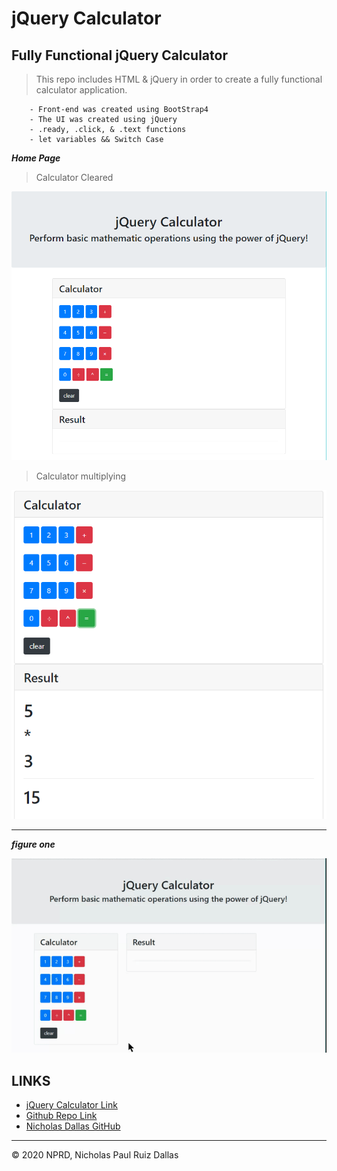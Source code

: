 # jQuery Calculator
## Fully Functional jQuery Calculator

> This repo includes HTML & jQuery in order to create a fully functional calculator application. 

```
    - Front-end was created using BootStrap4
    - The UI was created using jQuery
    - .ready, .click, & .text functions
    - let variables && Switch Case 
```

***Home Page***

> Calculator Cleared

![homePage](./photos/homePage.PNG)

> Calculator multiplying

![Calc1](./photos/Calc1.PNG)


- - - 

***figure one***

![calc](./photos/calc.gif)


## LINKS

- [jQuery Calculator Link](https://nicholasd-uci.github.io/jQueryCalculator/)
- [Github Repo Link](https://github.com/nicholasd-uci/jQueryCalculator)
- [Nicholas Dallas GitHub](https://github.com/nicholasd-uci)

- - -
© 2020 NPRD, Nicholas Paul Ruiz Dallas